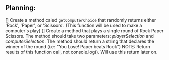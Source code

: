 ## Planning:
[] Create a method caled ```getComputerChoice``` that randomly returns either 'Rock', 'Paper', or 'Scissors'. (This function will be used to make a computer's play)
[] Create a method that plays a single round of Rock Paper Scissors. The method should take two parameters: *playerSelection* and *computerSelection*. The method should return a string that declares the winner of the round (i.e: "You Lose! Paper beats Rock")
NOTE: Return results of this function call, not console.log(). Will use this return later on. 